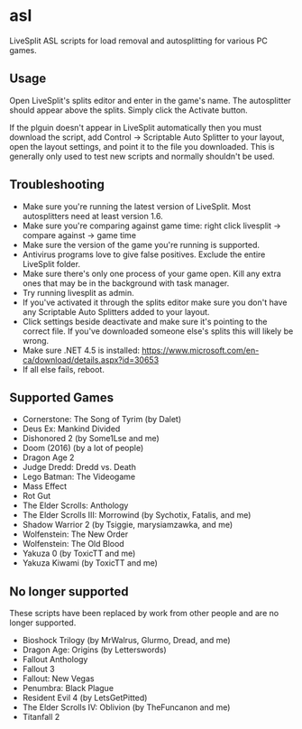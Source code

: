 # asl

LiveSplit ASL scripts for load removal and autosplitting for various PC games.

## Usage

Open LiveSplit's splits editor and enter in the game's name. The autosplitter should appear above the splits. Simply click the Activate button.

If the plguin doesn't appear in LiveSplit automatically then you must download the script, add Control -> Scriptable Auto Splitter to your layout, open the layout settings, and point it to the file you downloaded. This is generally only used to test new scripts and normally shouldn't be used.

## Troubleshooting

- Make sure you're running the latest version of LiveSplit. Most autosplitters need at least version 1.6.
- Make sure you're comparing against game time: right click livesplit -> compare against -> game time
- Make sure the version of the game you're running is supported.
- Antivirus programs love to give false positives. Exclude the entire LiveSplit folder.
- Make sure there's only one process of your game open. Kill any extra ones that may be in the background with task manager.
- Try running livesplit as admin.
- If you've activated it through the splits editor make sure you don't have any Scriptable Auto Splitters added to your layout.
- Click settings beside deactivate and make sure it's pointing to the correct file. If you've downloaded someone else's splits this will likely be wrong.
- Make sure .NET 4.5 is installed: https://www.microsoft.com/en-ca/download/details.aspx?id=30653
- If all else fails, reboot.

## Supported Games

- Cornerstone: The Song of Tyrim (by Dalet)
- Deus Ex: Mankind Divided
- Dishonored 2 (by Some1Lse and me)
- Doom (2016) (by a lot of people)
- Dragon Age 2
- Judge Dredd: Dredd vs. Death
- Lego Batman: The Videogame
- Mass Effect
- Rot Gut
- The Elder Scrolls: Anthology
- The Elder Scrolls III: Morrowind (by Sychotix, Fatalis, and me)
- Shadow Warrior 2 (by Tsiggie, marysiamzawka, and me)
- Wolfenstein: The New Order
- Wolfenstein: The Old Blood
- Yakuza 0 (by ToxicTT and me)
- Yakuza Kiwami (by ToxicTT and me)

## No longer supported

These scripts have been replaced by work from other people and are no longer supported.

- Bioshock Trilogy (by MrWalrus, Glurmo, Dread, and me)
- Dragon Age: Origins (by Letterswords)
- Fallout Anthology
- Fallout 3
- Fallout: New Vegas
- Penumbra: Black Plague
- Resident Evil 4 (by LetsGetPitted)
- The Elder Scrolls IV: Oblivion (by TheFuncanon and me)
- Titanfall 2
